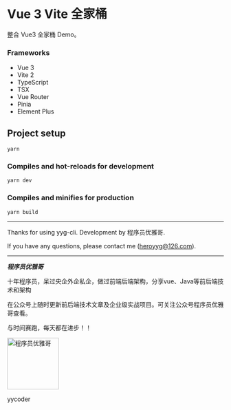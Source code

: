 # Vue 3 Vite 全家桶

整合 Vue3 全家桶 Demo。

### Frameworks

- Vue 3
- Vite 2
- TypeScript
- TSX
- Vue Router
- Pinia
- Element Plus

## Project setup
```
yarn
```

### Compiles and hot-reloads for development
```
yarn dev
```

### Compiles and minifies for production
```
yarn build
```

---
Thanks for using yyg-cli. Development by 程序员优雅哥.

If you have any questions, please contact me (heroyyg@126.com).

---
***程序员优雅哥***

十年程序员，呆过央企外企私企，做过前端后端架构，分享vue、Java等前后端技术和架构

在公众号上随时更新前后端技术文章及企业级实战项目。可关注公众号程序员优雅哥查看。

与时间赛跑，每天都在进步！！

<img src="https://tva1.sinaimg.cn/large/e6c9d24egy1h5anivz6cmj20ca0c6dgm.jpg" alt="程序员优雅哥" style="width: 120px;" />

yycoder





